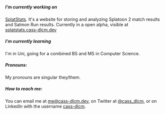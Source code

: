 ##### I’m currently working on

[SplatStats](https://github.com/cass-dlcm/splatstats-go). It's a website for storing and analyzing Splatoon 2 match results and Salmon Run results. Currently in a open alpha, visible at [splatstats.cass-dlcm.dev](https://splatstats.cass-dlcm.dev/two_battles)

##### I’m currently learning

I'm in Uni, going for a combined BS and MS in Computer Science.

##### Pronouns:

My pronouns are singular they/them.

##### How to reach me:

You can email me at me@cass-dlcm.dev, on Twitter at [@cass_dlcm](https://twitter.com/cass_dlcm), or on LinkedIn with the username [cass-dlcm](https://www.linkedin.com/in/cass-dlcm/).
